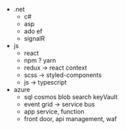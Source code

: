 * .net
  * c#
  * asp
  * ado ef
  * signalR
* js
  * react
  * npm ? yarn
  * redux -> react context
  * scss -> styled-components
  * js -> typescript
* azure
  * sql cosmos blob search keyVault
  * event grid -> service bus
  * app service, function
  * front door, api management, waf

